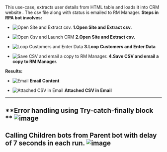 This use-case, extracts user details from HTML table and loads it into CRM website . The csv file along with status is emailed to RM Manager.
**Steps in RPA bot involves:**

- ![Open Site and Extract csv.](https://user-images.githubusercontent.com/82325528/220447388-7b724df0-5fe0-44f9-9ce3-8bb280ed76b7.png)
**1.Open Site and Extract csv.**  

- ![Open Csv and Launch CRM](https://user-images.githubusercontent.com/82325528/220447457-8a9660f9-3f8d-4df1-adad-6405ef9e72da.png)
**2.Open Site and Extract csv.**  

- ![Loop Customers and Enter Data](https://user-images.githubusercontent.com/82325528/220447563-149c2a48-c0a9-4ada-91b8-0a38895a8984.png)
**3.Loop Customers and Enter Data**  

- ![Save CSV and email a copy to RM Manager.](https://user-images.githubusercontent.com/82325528/220447630-e912ad07-e312-441d-87be-058430ce7008.png)
**4.Save CSV and email a copy to RM Manager.**  

**Results:**
- ![Email](https://user-images.githubusercontent.com/82325528/220452393-d728320f-8e18-48e4-9414-4aab7fc7ce4d.png)
**Email Content**  

- ![Attached CSV in Email](https://user-images.githubusercontent.com/82325528/220452474-fc5fdc04-b79c-4fbf-b796-17cb4461d473.png)
**Attached CSV in Email**  

---
**Error handling using Try-catch-finally block **
![image](https://user-images.githubusercontent.com/82325528/220684781-4cb97aac-d683-419a-90a0-3c7ee1e36519.png)
---

**Calling Children bots from Parent bot with delay of 7 seconds in each run.**
![image](https://user-images.githubusercontent.com/82325528/220785199-7e3fd674-8ac1-414f-b025-d61471ff7226.png)
---



